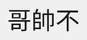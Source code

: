 <!DOCTYPE html>
<html lang="zh-Hant">
<head>
  <meta charset="UTF-8">
  <title>哥帥不</title>
  <style>
    body {
      display: flex;
      justify-content: center;
      align-items: center;
      height: 100vh;
      font-size: 48px;
      font-family: sans-serif;
      background-color: #f0f0f0;
    }
  </style>
</head>
<body>
  哥帥不
</body>
</html>
